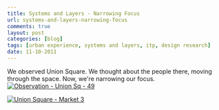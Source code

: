 ```yaml
---
title: Systems and Layers - Narrowing Focus
url: systems-and-layers-narrowing-focus
comments: true
layout: post
categories: [blog]
tags: [urban experience, systems and layers, itp, design research]
date: 11-10-2011
---
```

<p class="intro">We observed Union Square. We thought about the people there, moving through the space. Now, we're narrowing our focus. 
<a href="http://www.flickr.com/photos/paulmmay/6212385421/" title="Observation - Union Sq - 49 by paulmmay, on Flickr"><img src="http://farm7.static.flickr.com/6174/6212385421_ff8a3c1d0c_z.jpg" class="flickr" alt="Observation - Union Sq - 49"></a>

<a href="http://www.flickr.com/photos/paulmmay/6224395798/" title="Union Square - Market 3 by paulmmay, on Flickr"><img src="http://farm7.static.flickr.com/6233/6224395798_483845ae43_z.jpg" class="flickr" alt="Union Square - Market 3"></a></p>

